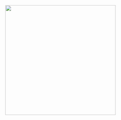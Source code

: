 <img align="left" src="https://github-readme-stats.vercel.app/api?username=dimsky&show_icons=true&icon_color=64958f&text_color=718096&bg_color=ffffff&hide_title=true" width="350"/>
